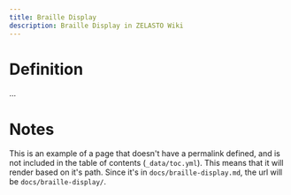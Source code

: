```yaml
---
title: Braille Display
description: Braille Display in ZELASTO Wiki
---
```


# Definition
...

# Notes
This is an example of a page that doesn't have a permalink defined, and
is not included in the table of contents (`_data/toc.yml`). This means
that it will render based on it's path. Since it's in `docs/braille-display.md`,
the url will be `docs/braille-display/`.